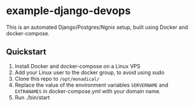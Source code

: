 # example-django-devops 

This is an automated Django/Postgres/Ngnix setup, built using Docker and docker-compose. 

## Quickstart

1. Install Docker and docker-compose on a Linux VPS
2. Add your Linux user to the docker group, to avoid using sudo
3. Clone this repo to `/opt/monadical/`
4. Replace the value of the environment variables `SERVERNAME` and `EXTRANAMES` in docker-compose.yml with your domain name.
5. Run ./bin/start
